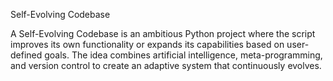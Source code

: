 Self-Evolving Codebase

A Self-Evolving Codebase is an ambitious Python project where the script improves its own functionality or expands its capabilities
based on user-defined goals. The idea combines artificial intelligence, meta-programming, and version control to create an adaptive system that continuously evolves.
